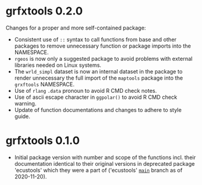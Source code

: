 # grfxtools 0.2.0

Changes for a proper and more self-contained package:

* Consistent use of `::` syntax to call functions from base and other packages
  to remove unnecessary function or package imports into the NAMESPACE.
* `rgeos` is now only a suggested package to avoid problems with external
  libraries needed on Linux systems.
* The `wrld_simpl` dataset is now an internal dataset in the package to render
  unnecessary the full import of the `maptools` package into the `grxftools`
  NAMESPACE.
* Use of `rlang` `.data` pronoun to avoid R CMD check notes.
* Use of ascii escape character in `ggpolar()` to avoid R CMD check warning.
* Update of function documentations and changes to adhere to style guide.

# grfxtools 0.1.0

* Initial package version with number and scope of the functions incl. their
  documentation identical to their original versions in deprecated package
  'ecustools' which they were a part of ('ecustools'
  [`main`](https://github.com/EarthSystemDiagnostics/ecustools/tree/master)
  branch as of 2020-11-20).
